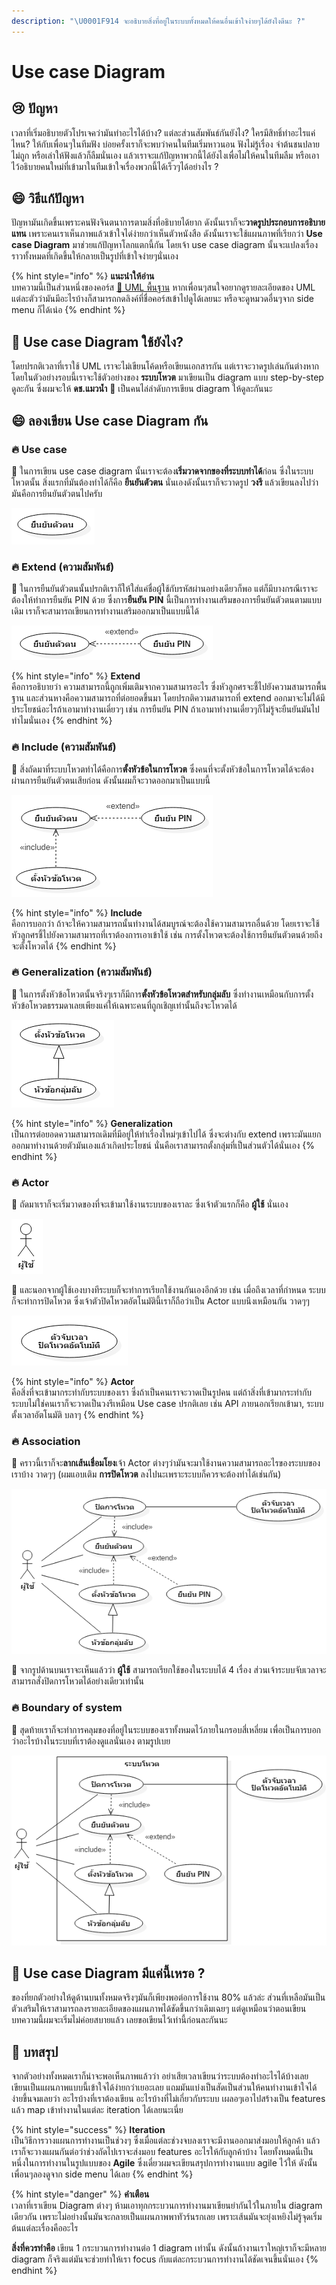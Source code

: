 ```yaml
---
description: "\U0001F914 จะอธิบายสิ่งที่อยู่ในระบบทั้งหมดให้คนอื่นเข้าใจง่ายๆได้ยังไงดีนะ ?"
---
```


# Use case Diagram

## 😢 ปัญหา

เวลาที่เริ่มอธิบายตัวโปรเจคว่ามันทำอะไรได้บ้าง? แต่ละส่วนสัมพันธ์กันยังไง? ใครมีสิทธิ์ทำอะไรแค่ไหน? ให้กับเพื่อนๆในทีมฟัง บ่อยครั้งเราก็จะพบว่าคนในทีมเริ่มหาวนอน ฟังไม่รู้เรื่อง จำต้นชนปลายไม่ถูก หรือเล่าให้ฟังแล้วก็ลืมนั่นเอง แล้วเราจะแก้ปัญหาพวกนี้ได้ยังไงเพื่อไม่ให้คนในทีมลืม หรือเอาไว้อธิบายคนใหม่ที่เข้ามาในทีมเข้าใจเรื่องพวกนี้ได้เร็วๆได้อย่างไร ?

## 😄 วิธีแก้ปัญหา

ปัญหามันเกิดขึ้นเพราะคนฟังจินตนาการตามสิ่งที่อธิบายได้ยาก ดังนั้นเราก็จะ**วาดรูปประกอบการอธิบายแทน** เพราะคนเราเห็นภาพแล้วเข้าใจได่ง่ายกว่าเห็นตัวหนังสือ ดังนั้นเราจะใช้แผนภาพที่เรียกว่า **Use case Diagram** มาช่วยแก้ปัญหาโลกแตกนี้กัน โดยเจ้า use case diagram นั้นจะแปลงเรื่องราวทั้งหมดที่เกิดขึ้นให้กลายเป็นรูปที่เข้าใจง่ายๆนั่นเอง

{% hint style="info" %}
**แนะนำให้อ่าน**  
บทความนี้เป็นส่วนหนึ่งของคอร์ส [👶 UML พื้นฐาน](https://saladpuk.gitbook.io/learn/basic/uml) หากเพื่อนๆสนใจอยากดูรายละเอียดของ UML แต่ละตัวว่ามันมีอะไรบ้างก็สามารถกดลิงค์ที่ชื่อคอร์สเข้าไปดูได้เลยนะ หรือจะดูหมวดอื่นๆจาก side menu ก็ได้เน่อ
{% endhint %}

## 🤔 Use case Diagram ใช้ยังไง?

โดยปรกติเวลาที่เราใช้ UML เราจะไม่เขียนโค้ดหรือเขียนเอกสารกัน แต่เราจะวาดรูปเล่นกันต่างหาก โดยในตัวอย่างรอบนี้เราจะใช้ตัวอย่างของ **ระบบโหวต** มาเขียนเป็น diagram แบบ step-by-step ดูละกัน ซึ่งผมจะให้ **ดช.แมวน้ำ** 🧔 เป็นคนไล่ลำดับการเขียน diagram ให้ดูละกันนะ

## 😄 ลองเขียน Use case Diagram กัน

### 🔥 Use case

🧔 ในการเขียน use case diagram นั้นเราจะต้อง**เริ่มวาดจากของที่ระบบทำได้**ก่อน ซึ่งในระบบโหวตนั้น สิ่งแรกที่มันต้องทำได้ก็คือ **ยืนยันตัวตน** นั่นเองดังนั้นเราก็จะวาดรูป **วงรี** แล้วเขียนลงไปว่ามันคือการยืนยันตัวตนไปครับ

![](../../.gitbook/assets/image%20%28101%29.png)

### 🔥 Extend \(ความสัมพันธ์\)

🧔 ในการยืนยันตัวตนนั้นปรกติเราก็ให้ใส่แค่ชื่อผู้ใช้กับรหัสผ่านอย่างเดียวก็พอ แต่ก็มีบางกรณีเราจะต้องให้ทำการยืนยัน PIN ด้วย ซึ่งการ**ยืนยัน PIN** นี้เป็นการทำงานเสริมของการยืนยันตัวตนตามแบบเดิม เราก็จะสามารถเขียนการทำงานเสริมออกมาเป็นแบบนี้ได้

![](../../.gitbook/assets/image%20%28257%29.png)

{% hint style="info" %}
**Extend**  
คือการอธิบายว่า ความสามารถนี้ถูกเพิ่มเติมจากความสามารอะไร ซึ่งหัวลูกศรจะชี้ไปยังความสามารถพื้นฐาน และส่วนหางคือความสามารถที่ต่อยอดขึ้นมา โดยปรกติความสามารถที่ extend ออกมาจะไม่ได้มีประโยชน์อะไรถ้าเอามาทำงานเดี่ยวๆ เช่น การยืนยัน PIN ถ้าเอามาทำงานเดี๋ยวๆก็ไม่รู้จะยืนยันมันไปทำไมนั่นเอง
{% endhint %}

### 🔥 Include \(ความสัมพันธ์\)

🧔 สิ่งถัดมาที่ระบบโหวตทำได้คือการ**ตั้งหัวข้อในการโหวต** ซึ่งคนที่จะตั้งหัวข้อในการโหวตได้จะต้องผ่านการยืนยันตัวตนเสียก่อน ดังนั้นผมก็จะวาดออกมาเป็นแบบนี้

![](../../.gitbook/assets/image%20%28226%29.png)

{% hint style="info" %}
**Include**  
คือการบอกว่า ถ้าจะให้ความสามารถนั้นทำงานได้สมบูรณ์จะต้องใช้ความสามารถอื่นด้วย โดยเราจะใช้หัวลูกศรชี้ไปยังความสามารถที่เราต้องการเอาเข้าใช้ เช่น การตั้งโหวตจะต้องใช้การยืนยันตัวตนด้วยถึงจะตั้งโหวตได้
{% endhint %}

### 🔥 **Generalization** \(ความสัมพันธ์\)

🧔 ในการตั้งหัวข้อโหวตนั้นจริงๆเราก็มีการ**ตั้งหัวข้อโหวตสำหรับกลุ่มลับ** ซึ่งทำงานเหมือนกับการตั้งหัวข้อโหวตธรรมดาเลยเพียงแค่ให้เฉพาะคนที่ถูกเชิญเท่านั้นถึงจะโหวตได้

![](../../.gitbook/assets/image%20%28496%29.png)

{% hint style="info" %}
**Generalization**  
เป็นการต่อยอดความสามารถเดิมที่มีอยู่ให้ทำเรื่องใหม่ๆเข้าไปได้ ซึ่งจะต่างกับ extend เพราะมันแยกออกมาทำงานด้วยตัวมันเองแล้วเกิดประโยชน์ นั่นคือเราสามารถตั้งกลุ่มที่เป็นส่วนตัวได้นั่นเอง
{% endhint %}

### 🔥 Actor

🧔 ถัดมาเราก็จะเริ่มวาดของที่จะเข้ามาใช้งานระบบของเราละ ซึ่งเจ้าตัวแรกก็คือ **ผู้ใช้** นั่นเอง

![](../../.gitbook/assets/image%20%28331%29.png)

🧔 และนอกจากผู้ใช้เองบางทีระบบก็จะทำการเรียกใช้งานกันเองอีกด้วย เช่น เมื่อถึงเวลาที่กำหนด ระบบก็จะทำการปิดโหวต ซึ่งเจ้าตัวปิดโหวตอัตโนมัตินี้เราก็ถือว่าเป็น Actor แบบนึงเหมือนกัน วาดๆๆ

![](../../.gitbook/assets/image%20%2844%29.png)

{% hint style="info" %}
**Actor**  
คือสิ่งที่จะเข้ามากระทำกับระบบของเรา ซึ่งถ้าเป็นคนเราจะวาดเป็นรูปคน แต่ถ้าสิ่งที่เข้ามากระทำกับระบบไม่ใช่คนเราก็จะวาดเป็นวงรีเหมือน Use case ปรกติเลย เช่น API ภายนอกเรียกเข้ามา, ระบบตั้งเวลาอัตโนมัติ บลาๆ
{% endhint %}

### 🔥 Association

🧔 คราวนี้เราก็จะ**ลากเส้นเชื่อมโยง**เจ้า Actor ต่างๆว่ามันจะมาใช้งานความสามารถอะไรของระบบของเราบ้าง วาดๆๆ \(ผมแอบเติม **การปิดโหวต** ลงไปนะเพราะระบบก็ควรจะต้องทำได้เช่นกัน\)

![](../../.gitbook/assets/image%20%28277%29.png)

🧔 จากรูปด้านบนเราจะเห็นแล้วว่า **ผู้ใช้** สามารถเรียกใช้ของในระบบได้ 4 เรื่อง ส่วนเจ้าระบบจับเวลาจะสามารถสั่งปิดการโหวตได้อย่างเดียวเท่านั้น

### 🔥 **Boundary of system**

🧔 สุดท้ายเราก็จะทำการคลุมของที่อยู่ในระบบของเราทั้งหมดไว้ภายในกรอบสี่เหลี่ยม เพื่อเป็นการบอกว่าอะไรบ้างในระบบที่เราต้องดูแลนั่นเอง ตามรูปเบย

![](../../.gitbook/assets/image%20%28362%29.png)

## 🤔 Use case Diagram มีแค่นี้เหรอ ?

ของที่ยกตัวอย่างให้ดูด้านบนทั้งหมดจริงๆมันก็เพียงพอต่อการใช้งาน 80% แล้วล่ะ ส่วนที่เหลือมันเป็นตัวเสริมให้เราสามารถลงรายละเอียดของแผนภาพได้ชัดขึ้นกว่าเดิมเฉยๆ แต่ดูเหมือนว่าตอนเขียนบทความนี้ผมจะเริ่มไม่ค่อยสบายแล้ว เลยขอเขียนไว้เท่านี้ก่อนละกันนะ

## 🎯 บทสรุป

จากตัวอย่างทั้งหมดเราก็น่าจะพอเห็นภาพแล้วว่า อย่าเสียเวลาเขียนว่าระบบต้องทำอะไรได้บ้างเลย เขียนเป็นแผนภาพแบบนี้เข้าใจได้ง่ายกว่าเยอะเลย แถมมันแบ่งเป็นสัดเป็นส่วนให้คนทำงานเข้าใจได้ง่ายขึ้นจมเลยว่า อะไรบ้างที่เราต้องเขียน อะไรบ้างที่ไม่เกี่ยวกับระบบ เผลอๆเอาไปสร้างเป็น features แล้ว map เข้าทำงานในแต่ละ iteration ได้เลยนะเนี่ย

{% hint style="success" %}
**Iteration**  
เป็นวิธีการวางแผนการทำงานเป็นช่วงๆ ซึ่งเมื่อแต่ละช่วงจบลงเราจะมีงานออกมาส่งมอบให้ลูกค้า แล้วเราก็จะวางแผนกันต่อว่าช่วงถัดไปเราจะส่งมอบ features อะไรให้กับลูกค้าบ้าง โดยทั้งหมดนี่เป็นหนึ่งในการทำงานในรูปแบบของ **Agile** ซึ่งเดี๋ยวผมจะเขียนสรุปการทำงานแบบ agile ไว้ให้ ดังนั้นเพื่อนๆลองดูจาก side menu ได้เลย
{% endhint %}

{% hint style="danger" %}
**คำเตือน**  
เวลาที่เราเขียน Diagram ต่างๆ ห้ามเอาทุกกระบวนการทำงานมาเขียนยำกันไว้ในภายใน diagram เดียวกัน เพราะไม่อย่างนั้นมันจะกลายเป็นแผนภาพพาทัวร์นรกเลย เพราะเส้นมันจะยุ่งเหยิงไม่รู้จุดเริ่มต้นแต่ละเรื่องคืออะไร

**สิ่งที่ควรทำคือ** เขียน 1 กระบวนการทำงานต่อ 1 diagram เท่านั้น ดังนั้นถ้างานเราใหญ่เราก็จะมีหลาย diagram ก็จริงแต่มันจะช่วยทำให้เรา focus กับแต่ละกระบวนการทำงานได้ชัดเจนขึ้นนั่นเอง
{% endhint %}

